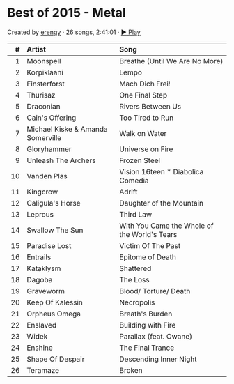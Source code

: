 # Best of 2015 - Metal

Created by [erengy](http://open.spotify.com/user/erengy) · 26 songs, 2:41:01 · [:arrow_forward: Play](http://open.spotify.com/user/erengy/playlist/7IuQcaTey2NBn4uGDPDKep)

&#35;|Artist|Song
----:|:-----|:---
1|Moonspell|Breathe (Until We Are No More)
2|Korpiklaani|Lempo
3|Finsterforst|Mach Dich Frei!
4|Thurisaz|One Final Step
5|Draconian|Rivers Between Us
6|Cain's Offering|Too Tired to Run
7|Michael Kiske & Amanda Somerville|Walk on Water
8|Gloryhammer|Universe on Fire
9|Unleash The Archers|Frozen Steel
10|Vanden Plas|Vision 16teen * Diabolica Comedia
11|Kingcrow|Adrift
12|Caligula's Horse|Daughter of the Mountain
13|Leprous|Third Law
14|Swallow The Sun|With You Came the Whole of the World's Tears
15|Paradise Lost|Victim Of The Past
16|Entrails|Epitome of Death
17|Kataklysm|Shattered
18|Dagoba|The Loss
19|Graveworm|Blood/ Torture/ Death
20|Keep Of Kalessin|Necropolis
21|Orpheus Omega|Breath's Burden
22|Enslaved|Building with Fire
23|Widek|Parallax (feat. Owane)
24|Enshine|The Final Trance
25|Shape Of Despair|Descending Inner Night
26|Teramaze|Broken
